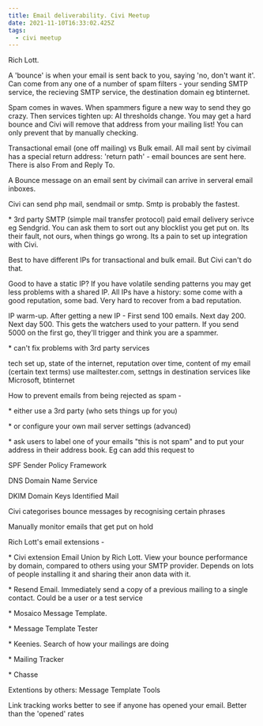 ```yaml
---
title: Email deliverability. Civi Meetup
date: 2021-11-10T16:33:02.425Z
tags:
  - civi meetup
---
```

Rich Lott.

A 'bounce' is when your email is sent back to you, saying 'no, don't want it'. Can come from any one of a number of spam filters - your sending SMTP service, the recieving SMTP service, the destination domain eg btinternet.

Spam comes in waves. When spammers figure a new way to send they go crazy. Then services tighten up: AI thresholds change. You may get a hard bounce and Civi will remove that address from your mailing list! You can only prevent that by manually checking.

Transactional email (one off mailing) vs Bulk email. All mail sent by civimail has a special return address: 'return path' - email bounces are sent here. There is also From and Reply To.

A Bounce message on an email sent by civimail can arrive in serveral email inboxes.

Civi can send php mail, sendmail or smtp. Smtp is probably the fastest.

\* 3rd party SMTP (simple mail transfer protocol) paid email delivery serivce eg Sendgrid. You can ask them to sort out any blocklist you get put on. Its their fault, not ours, when things go wrong. Its a pain to set up integration with Civi.

Best to have different IPs for transactional and bulk email. But Civi can't do that.

Good to have a static IP? If you have volatile sending patterns you may get less problems with a shared IP. All IPs have a history: some come with a good reputation, some bad. Very hard to recover from a bad reputation.

IP warm-up. After getting a new IP - First send 100 emails. Next day 200. Next day 500. This gets the watchers used to your pattern. If you send 5000 on the first go, they'll trigger and think you are a spammer.

\* can't fix problems with 3rd party services

tech set up, state of the internet, reputation over time, content of my email (certain text terms) use mailtester.com, settngs in destination services like Microsoft, btinternet

How to prevent emails from being rejected as spam -

\* either use a 3rd party (who sets things up for you)

\* or configure your own mail server settings (advanced)

\* ask users to label one of your emails "this is not spam" and to put your address in their address book. Eg can add this request to 

SPF Sender Policy Framework

DNS Domain Name Service

DKIM Domain Keys Identified Mail

Civi categorises bounce messages by recognising certain phrases

Manually monitor emails that get put on hold

Rich Lott's email extensions -

\* Civi extension Email Union by Rich Lott. View your bounce performance by domain, compared to others using your SMTP provider. Depends on lots of people installing it and sharing their anon data with it.

\* Resend Email. Immediately send a copy of a previous mailing to a single contact. Could be a user or a test service

\* Mosaico Message Template.

\* Message Template Tester

\* Keenies. Search of how your mailings are doing

\* Mailing Tracker

\* Chasse

Extentions by others: Message Template Tools

Link tracking works better to see if anyone has opened your email. Better than the 'opened' rates